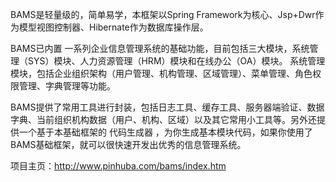 BAMS是轻量级的，简单易学，本框架以Spring Framework为核心、Jsp+Dwr作为模型视图控制器、Hibernate作为数据库操作层。

BAMS已内置 一系列企业信息管理系统的基础功能，目前包括三大模块，系统管理（SYS）模块、人力资源管理（HRM）模块和在线办公（OA）模块。 系统管理模块，包括企业组织架构（用户管理、机构管理、区域管理）、菜单管理、角色权限管理、字典管理等功能。

BAMS提供了常用工具进行封装，包括日志工具、缓存工具、服务器端验证、数据字典、当前组织机构数据（用户、机构、区域）以及其它常用小工具等。另外还提供一个基于本基础框架的 代码生成器 ，为你生成基本模块代码，如果你使用了BAMS基础框架，就可以很快速开发出优秀的信息管理系统。

项目主页：http://www.pinhuba.com/bams/index.htm